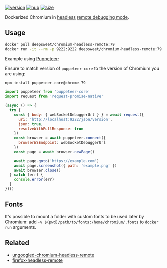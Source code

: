 [![version](https://img.shields.io/badge/chromium-79-green.svg?style=flat-square)](https://packages.ubuntu.com/bionic/chromium-browser) [![hub](https://flat.badgen.net/docker/pulls/deepsweet/chromium-headless-remote)](https://hub.docker.com/r/deepsweet/chromium-headless-remote/) [![size](https://flat.badgen.net/docker/size/deepsweet/chromium-headless-remote)](https://hub.docker.com/r/deepsweet/chromium-headless-remote/)

Dockerized Chromium in [headless](https://chromium.googlesource.com/chromium/src/+/lkgr/headless/README.md) [remote debugging mode](https://chromedevtools.github.io/devtools-protocol/).

## Usage

```sh
docker pull deepsweet/chromium-headless-remote:79
docker run -it --rm -p 9222:9222 deepsweet/chromium-headless-remote:79
```

Example using [Puppeteer](https://github.com/GoogleChrome/puppeteer):

Ensure to match version of `puppeteer-core` to the version of Chromium you are using:

```sh
npm install puppeteer-core@chrome-79
```

```js
import puppeteer from 'puppeteer-core'
import request from 'request-promise-native'

(async () => {
  try {
    const { body: { webSocketDebuggerUrl } } = await request({
      uri: 'http://localhost:9222/json/version',
      json: true,
      resolveWithFullResponse: true
    })
    const browser = await puppeteer.connect({
      browserWSEndpoint: webSocketDebuggerUrl
    })
    const page = await browser.newPage()

    await page.goto('https://example.com')
    await page.screenshot({ path: 'example.png' })
    await browser.close()
  } catch (err) {
    console.error(err)
  }
})()
```

## Fonts

It's possible to mount a folder with custom fonts to be used later by Chromium: add `-v $(pwd)/path/to/fonts:/home/chromium/.fonts` to `docker run` arguments.

## Related

* [ungoogled-chromium-headless-remote](https://github.com/deepsweet/ungoogled-chromium-headless-remote)
* [firefox-headless-remote](https://github.com/deepsweet/firefox-headless-remote)
